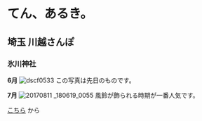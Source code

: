 # てん、あるき。
## 埼玉 川越さんぽ
### 氷川神社
**6月**
![dscf0533](https://user-images.githubusercontent.com/29531738/41585786-fd7bc2f8-73e5-11e8-8a8e-970dd0559a48.jpg)
この写真は先日のものです。

**7月**
![20170811 _180619_0055](https://user-images.githubusercontent.com/29531738/41585948-76ad6410-73e6-11e8-8fd1-dc56056f2753.jpg)
風鈴が飾られる時期が一番人気です。


[こちら](https://www.instagram.com/tenker_7/) から
